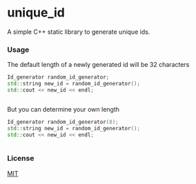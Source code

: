 # unique_id
A simple C++ static library to generate unique ids.

### Usage
The default length of a newly generated id will be 32 characters
```c++
Id_generator random_id_generator;
std::string new_id = random_id_generator();
std::cout << new_id << endl;
```
```

```
But you can determine your own length
```c++
Id_generator random_id_generator(8);
std::string new_id = random_id_generator();
std::cout << new_id << endl;
```
```

```

### License
[MIT](https://choosealicense.com/licenses/mit/)